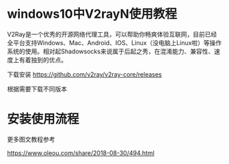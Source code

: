 # windows10中V2rayN使用教程

V2Ray是一个优秀的开源网络代理工具，可以帮助你畅爽体验互联网，目前已经全平台支持Windows、Mac、Android、IOS、Linux（没电脑上Linux啦）等操作系统的使用。相对起Shadowsocks来说属于后起之秀，在混淆能力、兼容性、速度上有着独到的优点。

下载安装
https://github.com/v2ray/v2ray-core/releases

根据需要下载不同版本

# 安装使用流程

更多图文教程参考

https://www.oleou.com/share/2018-08-30/494.html
